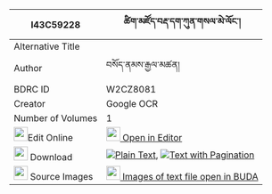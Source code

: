 |I43C59228|ཚིག་མཛོད་བརྡ་དག་ཀུན་གསལ་མེ་ལོང་། 
| --- | --- 
|Alternative Title |
|Author| བསོད་ནམས་རྒྱལ་མཚན།
|BDRC ID | W2CZ8081
|Creator | Google OCR
|Number of Volumes| 1
|<img width="25" src="https://img.icons8.com/color/25/000000/edit-property.png">Edit Online| [<img width="25" src="https://avatars.githubusercontent.com/u/45091458?s=200&v=4"> Open in Editor](http://editor.openpecha.org/I43C59228)
|<img width="25" src="https://img.icons8.com/fluent/48/000000/download-2.png"/>  Download | [![](https://img.icons8.com/color/20/000000/txt.png)Plain Text](https://github.com/Openpecha/I43C59228/releases/download/v1/tsikdzo_dadak_kunsal_melong_plain_I43C59228.zip), [![](https://img.icons8.com/color/20/000000/txt.png)Text with Pagination](https://github.com/Openpecha/I43C59228/releases/download/v1/tsikdzo_dadak_kunsal_melong_pages_I43C59228.zip)
|<img width="25" src="https://img.icons8.com/plasticine/100/000000/pictures-folder.png"/>  Source Images | [<img width="25" src="https://library.bdrc.io/icons/BUDA-small.svg"> Images of text file open in BUDA](https://library.bdrc.io/show/bdr:W2CZ8081)